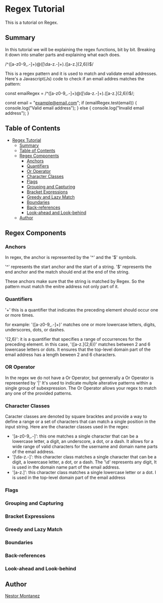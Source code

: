 # Regex Tutorial

This is a tutorial on Regex.

## Summary

In this tutorial we will be explaining the regex functions, bit by bit. Breaking it down into smaller parts and explaining what each does.

/^([a-z0-9_\.-]+)@([\da-z\.-]+)\.([a-z\.]{2,6})$/

This is a regex pattern and it is used to match and validate email addresses.
Here's a Javascript(Js) code to check if an email addres matches the pattern: 

const emaiRegex = /^([a-z0-9_\.-]+)@([\da-z\.-]+)\.([a-z\.]{2,6})$/;

const email = "example@email.com";
if (emailRegex.test(email)) {
    console.log("Valid email address");
} else {
    console.log("Invalid email address");
}

## Table of Contents

- [Regex Tutorial](#regex-tutorial)
    - [Summary](#summary)
    - [Table of Contents](#table-of-contents)
    - [Regex Components](#regex-components)
        - [Anchors](#anchors)
        - [Quantifiers](#quantifiers)
        - [Or Operator](#or-operator)
        - [Character Classes](#character-classes)
        - [Flags](#flag)
        - [Grouping and Capturing](#grouping-and-capturing)
        - [Bracket Expressions](#bracket-expressions)
        - [Greedy and Lazy Match](#greedy-and-lazy-match)
        - [Boundaries](#boundaries)
        - [Back-references](#back-references)
        - [Look-ahead and Look-behind](#look-ahead-and-look-behind)
    - [Author](#author)    

## Regex Components

### Anchors

In regex, the anchor is represented by the '^' and the '$' symbols.

'^' represents the start anchor and the start of a string.
'$' represents the end anchor and the match should end at the end of the string.

These anchors make sure that the string is matched by Regex. So the pattern must match the enitre address not only part of it.

### Quantifiers

'+' this is a quantifier that indicates the preceding element should occur one or more times.

for example: '([a-z0-9_\.-]+)' matches one or more lowercase letters, digits, underscores, dots, or dashes. 

'{2,6}': it is a quantifier that specifies a range of occurrences for the preceding element.
in this case, '([a-z\.]{2,6})' matches between 2 and 6 lowercase letters or dots. 
It ensures that the top-level domain part of the email address has a length beween 2 and 6 characters.

### OR Operator

In the regex we do not have a Or Operator, but gennerally a Or Operator is represented by '|' It's used to indicate multple alterative patterns within a single group of subexpression. The Or Operator allows your regex to match any one of the provided patterns.

### Character Classes

Caracter classes are denoted by square bracktes and provide a way to define a range or a set of characters that can match a single position in the input string.
Here are the character classes used in the regex:

- '[a-z0-9_\.-]': this one matches a single character that can be a lowercase letter, a digit, an underscore, a dot, or a dash.
  It allows for a wide range of valid characters for the username and domain name parts of the email address.
- '[\da-z\.-]': this character class matches a single character that can be a digit, a lowercase letter, a dot, or a dash.
  The '\d' represents any digit, It is used in the domain name part of the email address.
- '[a-z\.]': this character class matches a single lowercase letter or a dot. I is used in the top-level domain part of the email address

### Flags

### Grouping and Capturing

### Bracket Expressions

### Greedy and Lazy Match

### Boundaries

### Back-references

### Look-ahead and Look-behind

## Author
[Nestor Montanez](https://github.com/Nuno0123)

